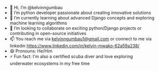 - 👋 Hi, I’m @kelvinngumbau
- 👀 I’m python developer passionate about creating innovative solutions
- 🌱 I’m currently learning about advanced Django concepts and exploring machine learning algorithms
- 💞️ I’m looking to collaborate on exciting python/Django projects or contributing in open-source initiatives
- 📫 You reach me via kelvinngumbau1@gmail.com or connect to me via linkedin https://www.linkedin.com/in/kelvin-mwako-62a59a238/
- 😄 Pronouns: He/Him
- ⚡ Fun fact: I'm also a certified scuba diver and love exploring underwater ecosystems in my free time
